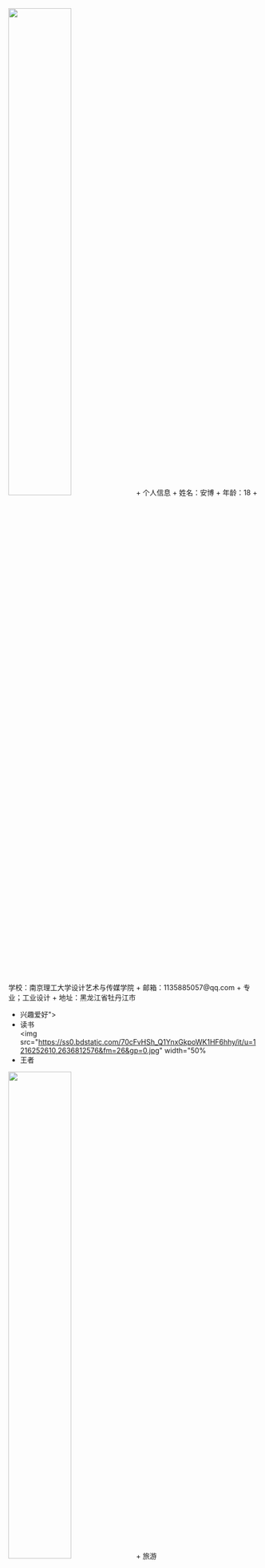 <img src="https://timgsa.baidu.com/timg?image&quality=80&size=b9999_10000&sec=1607849525654&di=be8123b3a03497d9741618319c201cdc&imgtype=0&src=http%3A%2F%2Fimage.biaobaiju.com%2Fuploads%2F20190825%2F16%2F1566720392-hiPRCxfDUG.jpg" width="50%">
+ 个人信息
+ 姓名：安博
+ 年龄：18
+ 学校：南京理工大学设计艺术与传媒学院
+ 邮箱：1135885057@qq.com
+ 专业；工业设计
+ 地址：黑龙江省牡丹江市




+ 兴趣爱好">
+ 读书    
<img src="https://ss0.bdstatic.com/70cFvHSh_Q1YnxGkpoWK1HF6hhy/it/u=1216252610,2636812576&fm=26&gp=0.jpg" width="50%
+ 王者
<img src=" https://ss1.bdstatic.com/70cFuXSh_Q1YnxGkpoWK1HF6hhy/it/u=2323472538,1560988991&fm=26&gp=0.jpg" width="50%">
+ 旅游
<img src=" https://ss0.bdstatic.com/70cFvHSh_Q1YnxGkpoWK1HF6hhy/it/u=3706314071,4253201327&fm=26&gp=0.jpg" width="50%">
  
  
  
+ 专业技能
+ 素描
<img src="https://ss3.bdstatic.com/70cFv8Sh_Q1YnxGkpoWK1HF6hhy/it/u=1749730848,2116673445&fm=26&gp=0.jpg " width="50%">

